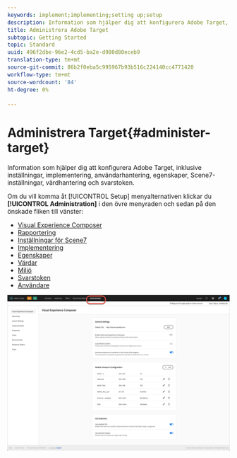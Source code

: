 ```yaml
---
keywords: implement;implementing;setting up;setup
description: Information som hjälper dig att konfigurera Adobe Target, inklusive inställningar, implementering, användarhantering, egenskaper, Scene7-inställningar, värdhantering och svarstoken.
title: Administrera Adobe Target
subtopic: Getting Started
topic: Standard
uuid: 496f2dbe-96e2-4cd5-ba2e-d980d80eceb9
translation-type: tm+mt
source-git-commit: 86b2f0eba5c995967b93b516c224140cc4771420
workflow-type: tm+mt
source-wordcount: '84'
ht-degree: 0%

---
```



# Administrera Target{#administer-target}

Information som hjälper dig att konfigurera Adobe Target, inklusive inställningar, implementering, användarhantering, egenskaper, Scene7-inställningar, värdhantering och svarstoken.

Om du vill komma åt [!UICONTROL Setup] menyalternativen klickar du **[!UICONTROL Administration]** i den övre menyraden och sedan på den önskade fliken till vänster:

* [Visual Experience Composer](/help/administrating-target/visual-experience-composer-set-up.md)
* [Rapportering](/help/administrating-target/reporting.md)
* [Inställningar för Scene7](/help/administrating-target/scene7-settings.md)
* [Implementering](/help/c-implementing-target/implementing-target.md)
* [Egenskaper](/help/administrating-target/c-user-management/property-channel/property-channel.md)
* [Värdar](/help/administrating-target/hosts.md)
* [Miljö](/help/administrating-target/environments.md)
* [Svarstoken](/help/administrating-target/response-tokens.md)
* [Användare](/help/administrating-target/c-user-management/user-management.md)

![Adobe Target Administration-menyn](/help/administrating-target/assets/administration.png)